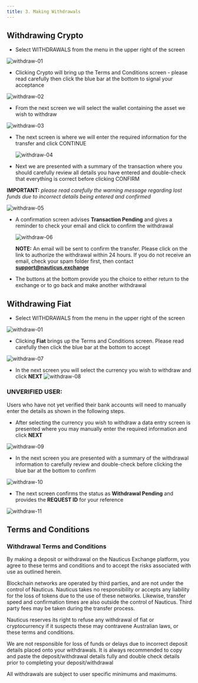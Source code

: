 ```yaml
---
title: 3. Making Withdrawals
---
```



## Withdrawing Crypto


* Select WITHDRAWALS from the menu in the upper right of the screen

![withdraw-01](/images/Exchange/withdraw-01.png)



* Clicking Crypto will bring up the Terms and Conditions screen - please read carefully then click the blue bar at the bottom to signal your acceptance

![withdraw-02](/images/Exchange/withdraw-02.png)


* From the next screen we will select the wallet containing the asset we wish to withdraw

![withdraw-03](/images/Exchange/withdraw-03.png)


* The next screen is where we will enter the required information for the transfer and click CONTINUE

   ![withdraw-04](/images/Exchange/withdraw-04.png)


* Next we are presented with a summary of the transaction where you should carefully review all details you have entered and double-check that everything is correct before clicking CONFIRM


**IMPORTANT:** *please read carefully the warning message regarding lost funds due to incorrect details being entered and confirmed*

![withdraw-05](/images/Exchange/withdraw-05.png)



* A confirmation screen advises **Transaction Pending** and gives a reminder to check your email and click to confirm the withdrawal

  ![withdraw-06](/images/Exchange/withdraw-06.png)



  **NOTE:**	An email will be sent to confirm the transfer. Please click on the link to authorize the withdrawal within 24 hours. If you do not receive an email, check your spam folder first, then contact **support@nauticus.exchange**



* The buttons at the bottom provide you the choice to either return to the exchange or to go back and make another withdrawal



## Withdrawing Fiat

* Select WITHDRAWALS from the menu in the upper right of the screen

![withdraw-01](/images/Exchange/withdraw-01.png)


* Clicking **Fiat** brings up the Terms and Conditions screen. Please read carefully then click the blue bar at the bottom to accept

![withdraw-07](/images/Exchange/withdraw-07.png)


* In the next screen you will select the currency you wish to withdraw and click **NEXT**
![withdraw-08](/images/Exchange/withdraw-08.png)


### UNVERIFIED USER:
Users who have not yet verified their bank accounts will need to manually enter the details as shown in the following steps.


* After selecting the currency you wish to withdraw a data entry screen is presented where you may manually enter the required information and click **NEXT**

![withdraw-09](/images/Exchange/withdraw-09.png)
 

* In the next screen you are presented with a summary of the withdrawal information to carefully review and double-check before clicking the blue bar at the bottom to confirm

![withdraw-10](/images/Exchange/withdraw-10.png)


* The next screen confirms the status as **Withdrawal Pending** and provides the **REQUEST ID** for your reference
 
![withdraw-11](/images/Exchange/withdraw-11.png)


## Terms and Conditions

### Withdrawal Terms and Conditions

By making a deposit or withdrawal on the Nauticus Exchange platform, you agree to these terms and conditions and to accept the risks associated with use as outlined herein.

Blockchain networks are operated by third parties, and are not under the control of Nauticus. Nauticus takes no responsibility or accepts any liability for the loss of tokens due to the use of these networks. Likewise, transfer speed and confirmation times are also outside the control of Nauticus. Third party fees may be taken during the transfer process.

Nauticus reserves its right to refuse any withdrawal of fiat or cryptocurrency if it suspects these may contravene Australian laws, or these terms and conditions.

We are not responsible for loss of funds or delays due to incorrect deposit details placed onto your withdrawals. It is always recommended to copy and paste the deposit/withdrawal details fully and double check details prior to completing your deposit/withdrawal

All withdrawals are subject to user specific minimums and maximums.